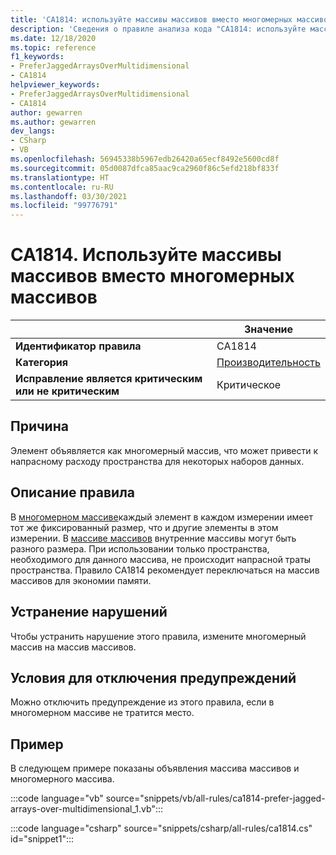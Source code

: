 ```yaml
---
title: 'CA1814: используйте массивы массивов вместо многомерных массивов (анализ кода)'
description: 'Сведения о правиле анализа кода "CA1814: используйте массивы массивов вместо многомерных массивов"'
ms.date: 12/18/2020
ms.topic: reference
f1_keywords:
- PreferJaggedArraysOverMultidimensional
- CA1814
helpviewer_keywords:
- PreferJaggedArraysOverMultidimensional
- CA1814
author: gewarren
ms.author: gewarren
dev_langs:
- CSharp
- VB
ms.openlocfilehash: 56945338b5967edb26420a65ecf8492e5600cd8f
ms.sourcegitcommit: 05d0087dfca85aac9ca2960f86c5efd218bf833f
ms.translationtype: HT
ms.contentlocale: ru-RU
ms.lasthandoff: 03/30/2021
ms.locfileid: "99776791"
---
```

# <a name="ca1814-prefer-jagged-arrays-over-multidimensional"></a>CA1814. Используйте массивы массивов вместо многомерных массивов

| | Значение |
|-|-|
| **Идентификатор правила** |CA1814|
| **Категория** |[Производительность](performance-warnings.md)|
| **Исправление является критическим или не критическим** |Критическое|

## <a name="cause"></a>Причина

Элемент объявляется как многомерный массив, что может привести к напрасному расходу пространства для некоторых наборов данных.

## <a name="rule-description"></a>Описание правила

В [многомерном массиве](../../../csharp/programming-guide/arrays/multidimensional-arrays.md)каждый элемент в каждом измерении имеет тот же фиксированный размер, что и другие элементы в этом измерении. В [массиве массивов](../../../csharp/programming-guide/arrays/jagged-arrays.md) внутренние массивы могут быть разного размера. При использовании только пространства, необходимого для данного массива, не происходит напрасной траты пространства. Правило CA1814 рекомендует переключаться на массив массивов для экономии памяти.

## <a name="how-to-fix-violations"></a>Устранение нарушений

Чтобы устранить нарушение этого правила, измените многомерный массив на массив массивов.

## <a name="when-to-suppress-warnings"></a>Условия для отключения предупреждений

Можно отключить предупреждение из этого правила, если в многомерном массиве не тратится место.

## <a name="example"></a>Пример

В следующем примере показаны объявления массива массивов и многомерного массива.

:::code language="vb" source="snippets/vb/all-rules/ca1814-prefer-jagged-arrays-over-multidimensional_1.vb":::

:::code language="csharp" source="snippets/csharp/all-rules/ca1814.cs" id="snippet1":::
